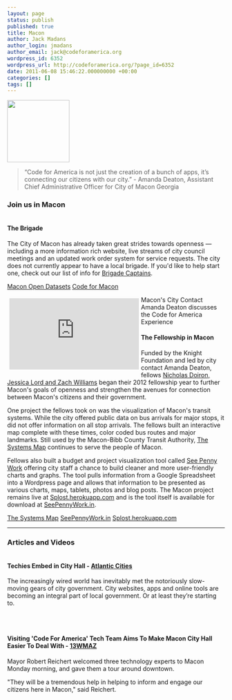 ```yaml
---
layout: page
status: publish
published: true
title: Macon
author: Jack Madans
author_login: jmadans
author_email: jack@codeforamerica.org
wordpress_id: 6352
wordpress_url: http://codeforamerica.org/?page_id=6352
date: 2011-06-08 15:46:22.000000000 +00:00
categories: []
tags: []
---
```

<div class="text-and-picture">
<div class="picture"><img alt="" src="http://codeforamerica.org/wp-content/uploads/2011/10/maconseal.jpg" width="144" height="144" /></div>
<blockquote>“Code for America is not just the creation of a bunch of apps, it’s connecting our citizens with our city.”
- Amanda Deaton, Assistant Chief Administrative Officer for City of Macon Georgia</blockquote>
</div>
<div class="clearfix"></div>
<h3>Join us in Macon</h3>
<div class="text-and-picture">
<div class="picture"><img alt="" src="http://www.codeforamerica.org/wp-content/uploads/2011/06/macon_brigade.png" /></div>
<h4>The Brigade</h4>
The City of Macon has already taken great strides towards openness — including a more information rich website, live streams of city council meetings and an updated work order system for service requests. The city does not currently appear to have a local brigade. If you'd like to help start one, check out our list of info for <a href="http://brigade.codeforamerica.org/pages/captain">Brigade Captains</a>.
<p class="link-block"><a href="http://hackforchange.org/dataset/macon-maps">Macon Open Datasets</a>
<a href="http://brigade.codeforamerica.org/pages/captain">Code for Macon</a></p>

</div>
<div class="text-and-picture">
<div class="picture">

<iframe style="padding: 5px;" src="http://player.vimeo.com/video/53639680" height="165" width="300" allowfullscreen="" frameborder="0" align="left"></iframe>
Macon's City Contact Amanda Deaton discusses the Code for America Experience

</div>
<h4>The Fellowship in Macon</h4>
Funded by the Knight Foundation and led by city contact Amanda Deaton, fellows <a href="http://www.codeforamerica.org/2012-fellows/">Nicholas Doiron, Jessica Lord and Zach Williams</a> began their 2012 fellowship year to further Macon's goals of openness and strengthen the avenues for connection between Macon's citizens and their government.

One project the fellows took on was the visualization of Macon's transit systems. While the city offered public data on bus arrivals for major stops, it did not offer information on all stop arrivals. The fellows built an interactive map complete with these times, color coded bus routes and major landmarks. Still used by the Macon-Bibb County Transit Authority, <a href="http://www.mta-mac.com/map.html">The Systems Map</a> continues to serve the people of Macon.

Fellows also built a budget and project visualization tool called <a href="http://seepennywork.in/">See Penny Work</a> offering city staff a chance to build cleaner and more user-friendly charts and graphs. The tool pulls information from a Google Spreadsheet into a Wordpress page and allows that information to be presented as various charts, maps, tablets, photos and blog posts. The Macon project remains live at <a href="http://splost.herokuapp.com/">Splost.herokuapp.com</a> and is the tool itself is available for download at <a href="http://seepennywork.in/">SeePennyWork.in</a>.
<p class="link-block"><a href="http://www.mta-mac.com/map.html">The Systems Map</a>
<a href="http://seepennywork.in/">SeePennyWork.in</a>
<a href="http://splost.herokuapp.com/">Splost.herokuapp.com</a></p>

</div>

<hr />

<h3>Articles and Videos</h3>
<div class="picture-and-text">
<div class="picture"><a href="http://www.theatlanticcities.com/technology/2011/10/techies-embed-city-hall/330/"><img alt="" src="http://www.codeforamerica.org/wp-content/uploads/2011/06/techiesembedcityhall.png" /></a></div>
<h4>Techies Embed in City Hall - <a href="http://www.theatlanticcities.com/technology/2011/10/techies-embed-city-hall/330/">Atlantic Cities</a></h4>
The increasingly wired world has inevitably met the notoriously slow-moving gears of city government. City websites, apps and online tools are becoming an integral part of local government. Or at least they’re starting to.

&nbsp;

</div>
<div class="picture-and-text">
<div class="picture"><a href="http://www.13wmaz.com/video/default.aspx?bctid=1423751791001"><img alt="" src="http://www.codeforamerica.org/wp-content/uploads/2011/06/maconnew.jpg" /></a></div>
<h4>Visiting 'Code For America' Tech Team Aims To Make Macon City Hall Easier To Deal With - <a href="http://www.13wmaz.com/video/default.aspx?bctid=1423751791001">13WMAZ</a></h4>
Mayor Robert Reichert welcomed three technology experts to Macon Monday morning, and gave them a tour around downtown.

"They will be a tremendous help in helping to inform and engage our citizens here in Macon," said Reichert.

</div>
